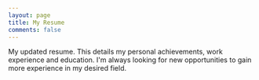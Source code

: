 ```yaml
---
layout: page
title: My Resume
comments: false
---
```

<p>My updated resume. This details my personal achievements, work experience and education. I'm always looking for new opportunities to gain more experience in my desired field.</p>
